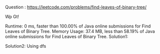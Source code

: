 Question : https://leetcode.com/problems/find-leaves-of-binary-tree/

 

Wp Gt!

Runtime: 0 ms, faster than 100.00% of Java online submissions for Find Leaves of Binary Tree.
Memory Usage: 37.4 MB, less than 58.19% of Java online submissions for Find Leaves of Binary Tree.
Solution1:

Solution2: Using dfs